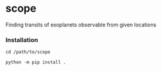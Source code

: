# scope
Finding transits of exoplanets observable from given locations

### Installation
`cd /path/to/scope`

`python -m pip install .`

